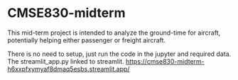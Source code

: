 # CMSE830-midterm

This mid-term project is intended to analyze the ground-time for aircraft, potentially helping either passenger or freight aircraft.

There is no need to setup, just run the code in the jupyter and required data. The streamlit_app.py linked to streamlit.
https://cmse830-midterm-h6xxpfxymyaf8dmaq5esbs.streamlit.app/

